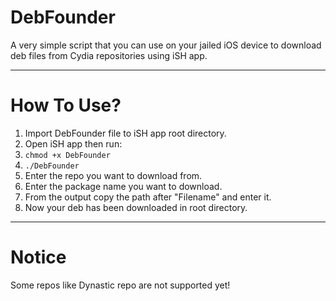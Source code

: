 # DebFounder
A very simple script that you can use on your jailed iOS device to download deb files from Cydia repositories using iSH app.

-----------------
# How To Use?
1. Import DebFounder file to iSH app root directory.
2. Open iSH app then run:
3. ``chmod +x DebFounder``
4. ``./DebFounder``
5. Enter the repo you want to download from.
6. Enter the package name you want to download.
7. From the output copy the path after "Filename" and enter it.
8. Now your deb has been downloaded in root directory.

-----------------
# Notice
Some repos like Dynastic repo are not supported yet!
